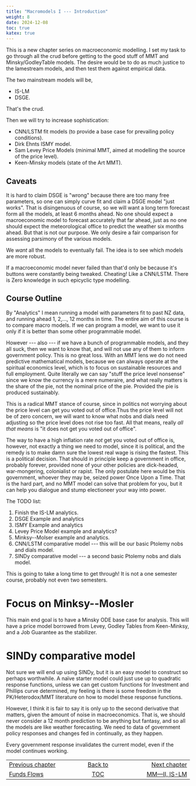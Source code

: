 ```yaml
---
title: "Macromodels I --- Introduction"
weight: 8
date: 2024-12-08
toc: true
katex: true
---
```


This is a new chapter series on macroeconomic modelling. I set my task to go 
through all the crud before getting to the good stuff of MMT and 
Minsky/GodleyTable models.  The desire would be to do as much justice to 
the lamestream models, and then test them against empirical data. 

The two mainstream models will be,
* IS-LM
* DSGE. 

That's the crud.

Then we will try to increase sophistication:

* CNN/LSTM fit models (to provide a base case for prevailing policy conditions).
* Dirk Ehnts ISMY model.
* Sam Levey Price Models (minimal MMT, aimed at modelling the source of the 
price level).
* Keen-Minsky models (state of the Art MMT).

## Caveats

It is hard to claim DSGE is "wrong" because there are too many free 
parameters, so one can simply curve fit and claim a DSGE model "just works". 
That is disingenuous of course, so we will want a long term forecast form 
all the models, at least 6 months ahead. No one should expect a macroeconomic 
model to forecast accurately that far ahead, just as no one should expect the 
meteorological office to predict the weather six months ahead. But that is 
not our purpose. We only desire a fair comparison for assessing parsimony of 
the various models. 

We _want_ all the models to eventually fail. The idea is to see which 
models are more robust.

If a macroeconomic model never failed than that'd only be because it's buttons 
were constantly being tweaked. Cheating! Like a CNN/LSTM.  There is Zero 
knowledge in such epicyclic type modelling.


## Course Outline

By "Analytics" I mean running a model with parameters fit to past NZ data, and
running ahead 1, 2,..., 12 months in time. The entire aim of this course is to
compare macro models. If we can program a model, we want to use it only if it is
better than some other programmable model.

However --- also --- if we have a bunch of programmable models, and they all
suck, then we want to know that, and will not use any of them to inform
government policy. This is no great loss. With an MMT lens we do not need
predictive mathematical models, because we can always operate at the spiritual
economics level, which is to focus on sustainable resources and full employment.
Quite literally we can say "stuff the price level nonsense" since we know the
currency is a mere numeraire, and what really matters is the share of the pie,
not the nominal price of the pie. Provided the pie is produced sustainably. 

This is a radical MMT stance of course, since in politics not worrying about the
price level can get you voted out of office.Thus the price level will not be of
zero concern, we will want to know what nobs and dials need adjusting so the
price level does not rise too fast. All that means, really _all that means_ is
"it does not get you voted out of office".

The way to have a high inflation rate _not_ get you voted out of office is,
however, not exactly a thing we need to model, since it is political, and the
remedy is to make damn sure the lowest real wage is rising the fastest. This is
a political decision. That should in principle keep a government in office,
probably forever, provided none of your other policies are dick-headed,
war-mongering, colonialist or rapist. The only postulate here would be this
government, whoever they may be, seized power Once Upon a Time. That is the hard
part, and no MMT model can solve that problem for you, but it can help you
dialogue and stump electioneer your way into power.

The TODO list:

1. Finish the IS-LM analytics.
2. DSGE Example and analytics
3. ISMY Example and analytics
4. Levey Price Model example and analytics?
5. Minksy--Molser example and analytics.
6. CNN/LSTM comparative model --- this will be our basic Ptolemy 
nobs and dials model.
6. SINDy comparative model --- a second basic Ptolemy nobs 
and dials model.

This is going to take a long time to get through! It is not a one semester 
course, probably not even two semesters.

# Focus on Minksy--Mosler

This main end goal is to have a Minsky ODE base case for analysis. This will
have a price model borrowed from Levey, Godley Tables from Keen-Minksy, and a
Job Guarantee as the stabilizer.

# SINDy comparative model

Not sure we will end up using SINDy, but it is an easy model to construct so
perhaps worthwhile. A naïve starter model could just use up to quadratic
response functions, unless we can get custom functions for Investment and
Phillips curve determined, my feeling is there is some freedom in the
PK/Heterodox/MMT literature on how to model these response functions.

However, I think it is fair to say it is only up to the second derivative that
matters, given the amount of noise in macroeconomics. That is, we should never
consider a 12 month prediction to be anything but fantasy, and so all the models
are like weather forecasting. We need to data of government policy responses and
changes fed in continually, as they happen.

Every government response invalidates the current model, even if the model
continues working.






<table style="border-collapse: collapse; border=0;">
    <colgroup>
       <col span="1" style="width: 25%;">
       <col span="1" style="width: 10%;">
       <col span="1" style="width: 25%;">
    </colgroup>
<tr style="border: 1px solid color:#0f0f0f;">
<td style="border: 1px solid color:#0f0f0f;">
<a href="../099_2_funds_flows">Previous chapter</a></td>
<td style="border: 1px solid color:#0f0f0f; text-align:center;">
<a href="./">Back to</a></td>
<td style="border: 1px solid color:#0f0f0f; text-align:right;">
<a href="../301_2_macromodels_islm">Next chapter</a></td>
</tr>
<tr style="border: 1px solid color:#0f0f0f;">
<td style="border: 1px solid color:#0f0f0f;">
<a href="../099_2_funds_flows">Funds Flows</a></td>
<td style="border: 1px solid color:#0f0f0f; text-align:center;">
<a href="./">TOC</a></td>
<td style="border: 1px solid color:#0f0f0f; text-align:right;">
<a href="../301_2_macromodels_islm">MM—II, IS-LM</a></td>
</tr>
</table>


